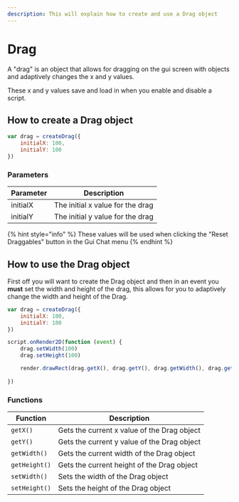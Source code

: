 ```yaml
---
description: This will explain how to create and use a Drag object
---
```


# Drag

A "drag" is an object that allows for dragging on the gui screen with objects and adaptively changes the x and y values.

These x and y values save and load in when you enable and disable a script.

## How to create a Drag object

```javascript
var drag = createDrag({
    initialX: 100,
    initialY: 100
})
```

### Parameters

| Parameter | Description                       |
| --------- | --------------------------------- |
| initialX  | The initial x value for the drag  |
| initialY  | The initial y value for the drag  |

{% hint style="info" %}
These values will be used when clicking the "Reset Draggables" button in the Gui Chat menu
{% endhint %}

## How to use the Drag object

First off you will want to create the Drag object and then in an event you **must** set the width and height of the drag, this allows for you to adaptively change the width and height of the Drag.

```javascript
var drag = createDrag({
    initialX: 100,
    initialY: 100
})

script.onRender2D(function (event) {
    drag.setWidth(100)
    drag.setHeight(100)

    render.drawRect(drag.getX(), drag.getY(), drag.getWidth(), drag.getHeight(), color({red: 255, green: 255, blue: 255}))
    
})
```

### Functions

| Function      | Description                                 |
| ------------- | ------------------------------------------- |
| `getX()`      | Gets the current x value of the Drag object |
| `getY()`      | Gets the current y value of the Drag object |
| `getWidth()`  | Gets the current width of the Drag object   |
| `getHeight()` | Gets the current height of the Drag object  |
| `setWidth()`  | Sets the width of the Drag object           |
| `setHeight()` | Sets the height of the Drag object          |

